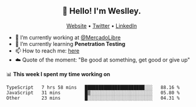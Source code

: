 <h2 align="center">👋 Hello! I'm Weslley.</h2>
<p align="center">
  <a href="http://weslleyneri.com.br">Website</a> •
  <a href="https://twitter.com/Weslley_Neri">Twitter</a> •
  <a href="https://www.linkedin.com/in/weslley-neri-3658908b">LinkedIn</a>
</p>


- 🔭 I’m currently working at [@MercadoLibre](https://github.com/mercadolibre)
- 🌱 I’m currently learning **Penetration Testing**
- 📫 How to reach me: [here](mailto:weslley39@gmail.com)
- ☁️ Quote of the moment: "Be good at something, get good or give up"

📊 **This week I spent my time working on**
<!--START_SECTION:waka-->

```text
TypeScript   7 hrs 58 mins   ██████████████████████░░░   88.16 %
JavaScript   31 mins         █▒░░░░░░░░░░░░░░░░░░░░░░░   05.80 %
Other        23 mins         █░░░░░░░░░░░░░░░░░░░░░░░░   04.31 %
```

<!--END_SECTION:waka-->

<!-- Inspired by https://github.com/gruselhaus/gruselhaus -->